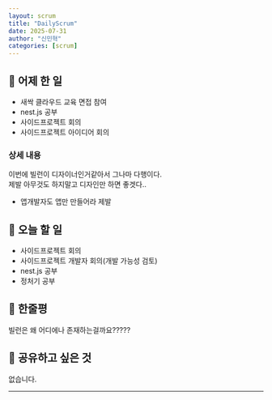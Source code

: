 ```yaml
---
layout: scrum
title: "DailyScrum"
date: 2025-07-31
author: "신민혁"
categories: [scrum]
---
```


## 📝 어제 한 일

- 새싹 클라우드 교육 면접 참여
- nest.js 공부
- 사이드프로젝트 회의
- 사이드프로젝트 아이디어 회의

### 상세 내용

이번에 빌런이 디자이너인거같아서 그나마 다행이다.  
제발 아무것도 하지말고 디자인만 하면 좋겟다.. 
+ 앱개발자도 앱만 만들어라 제발

## 🎯 오늘 할 일

- 사이드프로젝트 회의
- 사이드프로젝트 개발자 회의(개발 가능성 검토)
- nest.js 공부
- 정처기 공부

## 💭 한줄평

빌런은 왜 어디에나 존재하는걸까요?????


## 🔗 공유하고 싶은 것

없습니다.

---


